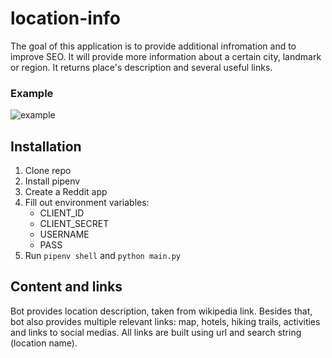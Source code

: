 # location-info
The goal of this application is to provide additional infromation and to improve SEO. It will provide more information about a certain city, landmark or region. It returns place's description and several useful links.


### Example



![example](https://user-images.githubusercontent.com/11059438/111335197-79a33700-8674-11eb-8ee7-f259ad3946a1.png)



## Installation

1. Clone repo
2. Install pipenv
3. Create a Reddit app
4. Fill out environment variables:
    - CLIENT_ID
    - CLIENT_SECRET
    - USERNAME
    - PASS
5. Run `pipenv shell` and `python main.py`


## Content and links

Bot provides location description, taken from wikipedia link. 
Besides that, bot also provides multiple relevant links: map, hotels, hiking trails, activities and links to social medias.
All links are built using url and search string (location name).
